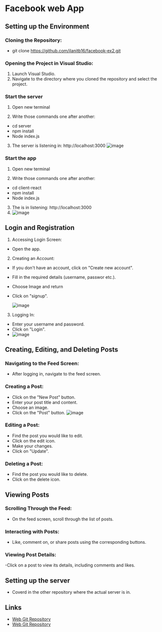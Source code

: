 # Facebook web App

## Setting up the Environment
### Cloning the Repository:
- git clone https://github.com/ilanitb16/facebook-ex2.git 

### Opening the Project in Visual Studio:
1. Launch Visual Studio.
2. Navigate to the directory where you cloned the repository and select the project.

### Start the server
1. Open new terminal

2. Write those commands one after another:
- cd server
- npm install
- Node index.js

3. The server is listening in: http://localhost:3000
![image](https://github.com/ShmuelGranot/Facebook-iso-APP/assets/155532362/a2bb7bdb-112f-4551-aa7b-46dda831a248)

### Start the app
1. Open new terminal

2. Write those commands one after another:
- cd client-react
- npm install
- Node index.js

3. The is in listening: http://localhost:3000
4. 
   ![image](https://github.com/ilanitb16/facebook-ex2/assets/155532362/aa27ec97-8bbd-40b6-bd94-90c2992a053c)


## Login and Registration
1. Accessing Login Screen:
- Open the app.

2. Creating an Account:
- If you don't have an account, click on "Create new account".
- Fill in the required details (username, passwor etc.).
- Choose Image and return
- Click on "signup".
  
  ![image](https://github.com/ilanitb16/facebook-ex2/assets/155532362/6cd9d352-c6e7-4b80-b29d-ea1523c64d4b)



3. Logging In:
- Enter your username and password.
- Click on "Login".
- 
  ![image](https://github.com/ilanitb16/facebook-ex2/assets/155532362/2fa6e36d-9577-4072-a2c8-f4d74011e230)


## Creating, Editing, and Deleting Posts
### Navigating to the Feed Screen:
- After logging in, navigate to the feed screen.

### Creating a Post:
- Click on the "New Post" button.
- Enter your post title and content.
- Choose an image.
- Click on the "Post" button.
  ![image](https://github.com/ilanitb16/facebook-ex2/assets/155532362/ab287044-2a2c-4671-8a63-50bbbe67feeb)

### Editing a Post:
- Find the post you would like to edit.
- Click on the edit icon.
- Make your changes.
- Click on "Update".
### Deleting a Post:
- Find the post you would like to delete.
- Click on the delete icon.

## Viewing Posts

### Scrolling Through the Feed:
- On the feed screen, scroll through the list of posts.


### Interacting with Posts:
- Like, comment on, or share posts using the corresponding buttons.

### Viewing Post Details:
-Click on a post to view its details, including comments and likes.

## Setting up the server
- Coverd in the other repository where the actual server is in.


## Links
- [Web Git Repository](https://github.com/ShmuelGranot/Facebook-iso-APP)
- [Web Git Repository](https://github.com/ilanitb16/facebook-iso.git)


